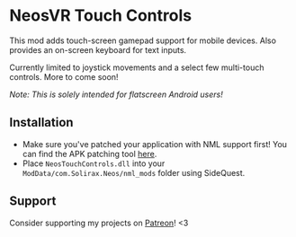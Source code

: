 # NeosVR Touch Controls

This mod adds touch-screen gamepad support for mobile devices. Also provides an on-screen keyboard for text inputs.

Currently limited to joystick movements and a select few multi-touch controls. More to come soon!

*Note: This is solely intended for flatscreen Android users!*

## Installation
- Make sure you've patched your application with NML support first! You can find the APK patching tool [here](https://github.com/Raemien/NeosAPKPatchingTool).
- Place `NeosTouchControls.dll` into your `ModData/com.Solirax.Neos/nml_mods` folder using SideQuest.

## Support
Consider supporting my projects on [Patreon](https://patreon.com/raemien)! <3